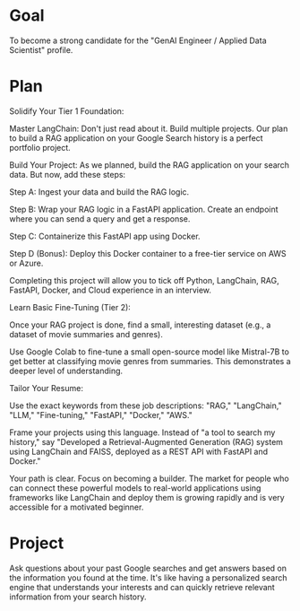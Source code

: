 #  Goal 
To become a strong candidate for the "GenAI Engineer / Applied Data Scientist" profile.

# Plan
Solidify Your Tier 1 Foundation:


Master LangChain: Don't just read about it. Build multiple projects. Our plan to build a RAG application on your Google Search history is a perfect portfolio project.


Build Your Project: As we planned, build the RAG application on your search data. But now, add these steps:

  Step A: Ingest your data and build the RAG logic.

  Step B: Wrap your RAG logic in a FastAPI application. Create an endpoint where you can send a query and get a response.

  Step C: Containerize this FastAPI app using Docker.

  Step D (Bonus): Deploy this Docker container to a free-tier service on AWS or Azure.

Completing this project will allow you to tick off Python, LangChain, RAG, FastAPI, Docker, and Cloud experience in an interview.


Learn Basic Fine-Tuning (Tier 2):

Once your RAG project is done, find a small, interesting dataset (e.g., a dataset of movie summaries and genres).

Use Google Colab to fine-tune a small open-source model like Mistral-7B to get better at classifying movie genres from summaries. This demonstrates a deeper level of understanding.

Tailor Your Resume:

Use the exact keywords from these job descriptions: "RAG," "LangChain," "LLM," "Fine-tuning," "FastAPI," "Docker," "AWS."

Frame your projects using this language. Instead of "a tool to search my history," say "Developed a Retrieval-Augmented Generation (RAG) system using LangChain and FAISS, deployed as a REST API with FastAPI and Docker."

Your path is clear. Focus on becoming a builder. The market for people who can connect these powerful models to real-world applications using frameworks like LangChain and deploy them is growing rapidly and is very accessible for a motivated beginner.

# Project
Ask questions about your past Google searches and get answers based on the information you found at the time. It's like having a personalized search engine that understands your interests and can quickly retrieve relevant information from your search history.
